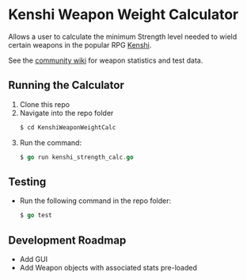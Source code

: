 # Kenshi Weapon Weight Calculator

Allows a user to calculate the minimum Strength level needed to wield certain weapons in the popular RPG [Kenshi](https://lofigames.com/).

See the [community wiki](https://kenshi.fandom.com/wiki/Weapons) for weapon statistics and test data.

## Running the Calculator

1. Clone this repo
1. Navigate into the repo folder
    ```bash
    $ cd KenshiWeaponWeightCalc
    ```
1. Run the command:
    ```go
    $ go run kenshi_strength_calc.go
    ```

## Testing

- Run the following command in the repo folder:
    ```go
    $ go test
    ```

## Development Roadmap

- Add GUI
- Add Weapon objects with associated stats pre-loaded